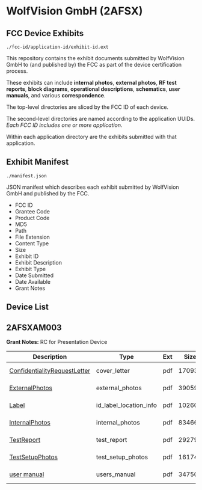 # WolfVision GmbH (2AFSX)
## FCC Device Exhibits

```
./fcc-id/application-id/exhibit-id.ext
```

This repository contains the exhibit documents submitted by WolfVision GmbH to (and published by) the FCC as part of the device certification process.

These exhibits can include **internal photos**, **external photos**, **RF test reports**, **block diagrams**, **operational descriptions**, **schematics**, **user manuals**, and various **correspondence**.

The top-level directories are sliced by the FCC ID of each device.

The second-level directories are named according to the application UUIDs. *Each FCC ID includes one or more application.*

Within each application directory are the exhibits submitted with that application. 

## Exhibit Manifest

```
./manifest.json
```

JSON manifest which describes each exhibit submitted by WolfVision GmbH and published by the FCC.

- FCC ID
- Grantee Code
- Product Code
- MD5
- Path
- File Extension
- Content Type
- Size
- Exhibit ID
- Exhibit Description
- Exhibit Type
- Date Submitted
- Date Available
- Grant Notes

## Device List
## 2AFSXAM003
**Grant Notes:** RC for Presentation Device

| Description | Type | Ext | Size | Submitted | Available |
| ----------- | ---- | --- | ---- | --------- | --------- |
| [ConfidentialityRequestLetter](2AFSXAM003/da2568c9b849a5b150148cec951cb37d/3032389.pdf) | cover_letter | pdf | 17093 | 2016-06-19 | 2016-06-19 |
| [ExternalPhotos](2AFSXAM003/da2568c9b849a5b150148cec951cb37d/3032393.pdf) | external_photos | pdf | 390599 | 2016-06-19 | 2016-06-19 |
| [Label](2AFSXAM003/da2568c9b849a5b150148cec951cb37d/3032387.pdf) | id_label_location_info | pdf | 102604 | 2016-06-19 | 2016-06-19 |
| [InternalPhotos](2AFSXAM003/da2568c9b849a5b150148cec951cb37d/3032394.pdf) | internal_photos | pdf | 834661 | 2016-06-19 | 2016-06-19 |
| [TestReport](2AFSXAM003/da2568c9b849a5b150148cec951cb37d/3032391.pdf) | test_report | pdf | 292794 | 2016-06-19 | 2016-06-19 |
| [TestSetupPhotos](2AFSXAM003/da2568c9b849a5b150148cec951cb37d/3032390.pdf) | test_setup_photos | pdf | 161741 | 2016-06-19 | 2016-06-19 |
| [user manual](2AFSXAM003/da2568c9b849a5b150148cec951cb37d/3032395.pdf) | users_manual | pdf | 347507 | 2016-06-19 | 2016-06-19 |
